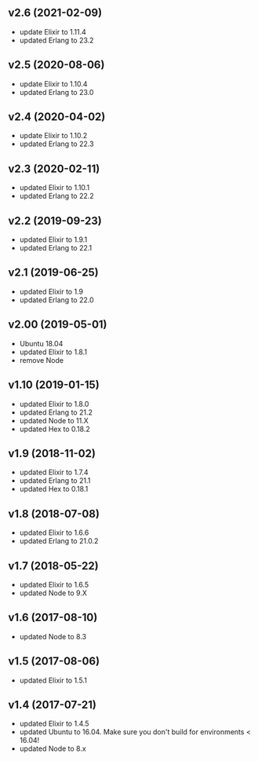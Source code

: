 ## v2.6 (2021-02-09)
- update Elixir to 1.11.4
- updated Erlang to 23.2

## v2.5 (2020-08-06)
- update Elixir to 1.10.4
- updated Erlang to 23.0

## v2.4 (2020-04-02)
- update Elixir to 1.10.2
- updated Erlang to 22.3

## v2.3 (2020-02-11)
- updated Elixir to 1.10.1
- updated Erlang to 22.2

## v2.2 (2019-09-23)
- updated Elixir to 1.9.1
- updated Erlang to 22.1

## v2.1 (2019-06-25)
- updated Elixir to 1.9
- updated Erlang to 22.0

## v2.00 (2019-05-01)
- Ubuntu 18.04
- updated Elixir to 1.8.1
- remove Node

## v1.10 (2019-01-15)
- updated Elixir to 1.8.0
- updated Erlang to 21.2
- updated Node to 11.X
- updated Hex to 0.18.2

## v1.9 (2018-11-02)

- updated Elixir to 1.7.4
- updated Erlang to 21.1
- updated Hex to 0.18.1

## v1.8 (2018-07-08)

- updated Elixir to 1.6.6
- updated Erlang to 21.0.2

## v1.7 (2018-05-22)

- updated Elixir to 1.6.5
- updated Node to 9.X

## v1.6 (2017-08-10)

- updated Node to 8.3

## v1.5 (2017-08-06)

- updated Elixir to 1.5.1

## v1.4 (2017-07-21)

- updated Elixir to 1.4.5
- updated Ubuntu to 16.04.
  Make sure you don't build for environments < 16.04!
- updated Node to 8.x
